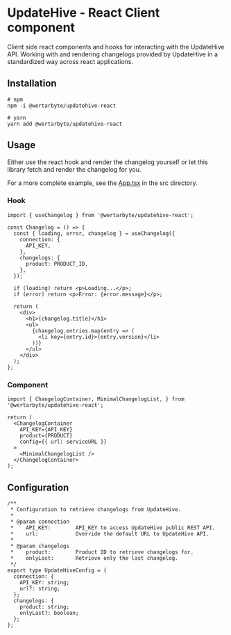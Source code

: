 # UpdateHive - React Client component

Client side react components and hooks for interacting with the UpdateHive API. Working with and rendering changelogs
provided by UpdateHive in a standardized way across react applications.

## Installation

```
# npm
npm -i @wertarbyte/updatehive-react

# yarn
yarn add @wertarbyte/updatehive-react
```

## Usage

Either use the react hook and render the changelog yourself or let this library fetch and render the changelog for you.

For a more complete example, see the [App.tsx](./src/App.tsx) in the src directory.

### Hook

```tsx
import { useChangelog } from '@wertarbyte/updatehive-react';

const Changelog = () => {
  const { loading, error, changelog } = useChangelog({
    connection: {
      API_KEY,
    },
    changelogs: {
      product: PRODUCT_ID,
    },
  });

  if (loading) return <p>Loading...</p>;
  if (error) return <p>Error: {error.message}</p>;

  return (
    <div>
      <h1>{changelog.title}</h1>
      <ul>
        {changelog.entries.map(entry => (
          <li key={entry.id}>{entry.version}</li>
        ))}
      </ul>
    </div>
  );
};
```

### Component

```tsx
import { ChangelogContainer, MinimalChangelogList, } from '@wertarbyte/updatehive-react';

return (
  <ChangelogContainer
    API_KEY={API_KEY}
    product={PRODUCT}
    config={{ url: serviceURL }}
  >
    <MinimalChangelogList />
  </ChangelogContainer>
);
```

## Configuration

```tsx
/**
 * Configuration to retrieve changelogs from UpdateHive.
 *
 * @param connection
 *    API_KEY:        API_KEY to access UpdateHive public REST API.
 *    url:            Override the default URL to UpdateHive API.
 *
 * @param changelogs
 *    product:        Product ID to retrieve changelogs for.
 *    onlyLast:       Retrieve only the last changelog.
 */
export type UpdateHiveConfig = {
  connection: {
    API_KEY: string;
    url?: string;
  };
  changelogs: {
    product: string;
    onlyLast?: boolean;
  };
};
```